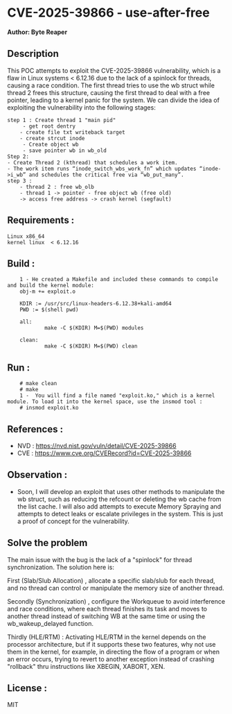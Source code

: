 # CVE-2025-39866 -  use-after-free 
**Author: Byte Reaper**


## Description
This POC attempts to exploit the CVE-2025-39866 vulnerability, which is a flaw in Linux systems < 6.12.16 due to the lack of a spinlock for threads, causing a race condition. The first thread tries to use the wb struct while thread 2 frees this structure, causing the first thread to deal with a free pointer, leading to a kernel panic for the system. We can divide the idea of exploiting the vulnerability into the following stages: 
```
step 1 : Create thread 1 "main pid" 
	 - get root dentry 
	- create file txt writeback target 
	- create strcut inode 
	 - Create object wb 
	 - save pointer wb in wb_old
Step 2: 
- Create Thread 2 (kthread) that schedules a work item.
- The work item runs “inode_switch_wbs_work_fn” which updates “inode->i_wb” and schedules the critical free via “wb_put_many”.
step 3 :
	- thread 2 : free wb_olb 
	- thread 1 -> pointer - free object wb (free old)
	-> access free address -> crash kernel (segfault)
```

## Requirements :
```
Linux x86_64
kernel linux  < 6.12.16
```

## Build :
```
	1 - He created a Makefile and included these commands to compile and build the kernel module:
	obj-m += exploit.o

	KDIR := /usr/src/linux-headers-6.12.38+kali-amd64
	PWD := $(shell pwd)

	all:
	        make -C $(KDIR) M=$(PWD) modules

	clean:
	        make -C $(KDIR) M=$(PWD) clean
```
## Run :
```
	# make clean 
	# make 
	1 -  You will find a file named "exploit.ko," which is a kernel module. To load it into the kernel space, use the insmod tool :
	# insmod exploit.ko 
```
## References : 
- NVD : https://nvd.nist.gov/vuln/detail/CVE-2025-39866
- CVE : https://www.cve.org/CVERecord?id=CVE-2025-39866
## Observation : 
- Soon, I will develop an exploit that uses other methods to manipulate the wb struct, such as reducing the refcount or deleting the wb cache from the list cache. I will also add attempts to execute Memory Spraying and attempts to detect leaks or escalate privileges in the system. This is just a proof of concept for the vulnerability.
## Solve the problem 
The main issue with the bug is the lack of a "spinlock" for thread synchronization. The solution here is:

First (Slab/Slub Allocation) , allocate a specific slab/slub for each thread, and no thread can control or manipulate the memory size of another thread.

Secondly (Synchronization) , configure the Workqueue to avoid interference and race conditions, where each thread finishes its task and moves to another thread instead of switching WB at the same time or using the wb_wakeup_delayed function.

Thirdly (HLE/RTM) : Activating HLE/RTM in the kernel depends on the processor architecture, but if it supports these two features, why not use them in the kernel, for example, in directing the flow of a program or when an error occurs, trying to revert to another exception instead of crashing "rollback" thru instructions like XBEGIN, XABORT, XEN.

## License : 

MIT


